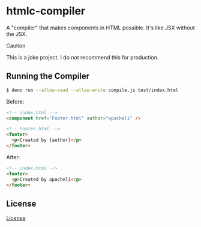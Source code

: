 # htmlc-compiler

A "compiler" that makes components in HTML possible. It's like JSX without the
JSX.

> [!caution]
> This is a joke project. I do not recommend this for production.

## Running the Compiler

```sh
$ deno run --allow-read --allow-write compile.js test/index.html
```

Before:

```html
<!-- index.html -->
<component href="Footer.html" author="apacheli" />
```

```html
<!-- Footer.html -->
<footer>
  <p>Created by {author}</p>
</footer>
```

After:

```html
<!-- index.html -->
<footer>
  <p>Created by apacheli</p>
</footer>
```

## License

[License](LICENSE.txt)
